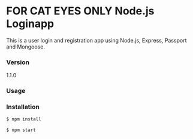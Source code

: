 # FOR CAT EYES ONLY  Node.js Loginapp

This is a user login and registration app using Node.js, Express, Passport and Mongoose.  
### Version
1.1.0

### Usage


### Installation
 
```sh
$ npm install
```

```sh
$ npm start
```